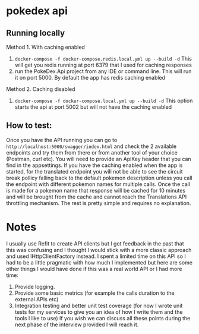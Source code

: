 # pokedex api

## Running locally
Method 1. With caching enabled
1. `docker-compose -f docker-compose.redis.local.yml up --build -d`
   This will get you redis running at port 6379 that I used for caching responses
2. run the PokeDex.Api project from any IDE or command line. This will run it on port 5000. By default the app has redis caching enabled

Method 2. Caching disabled
1. `docker-compose -f docker-compose.local.yml up --build -d`
  This option starts the api at port 5002 but will not have the caching enabled
  
## How to test:
Once you have the API running you can go to `http://localhost:5000/swagger/index.html` and check the 2 available endpoints and try them from there or from another tool of your choice (Postman, curl etc). You will need to provide an ApiKey header that you can find in the appsettings.
If you have the caching enabled when the app is started, for the translated endpoint you will not be able to see the circuit break pollicy falling back to the default pokemon description unless you call the endpoint with different pokemon names for multiple calls.
Once the call is made for a pokemon name that response will be cached for 10 minutes and will be brought from the cache and cannot reach the Translations API throttling mechanism. 
The rest is pretty simple and requires no explanation.

# Notes
I usually use Refit to create API clients but I got feedback in the past that this was confusing and I thought I would stick with a more classic approach and used IHttpClientFactory instead.
I spent a limited time on this API so I had to be a little pragmatic with how much I implemented but here are some other things I would have done if this was a real world API or I had more time:
1. Provide logging. 
2. Provide some basic metrics (for example the calls duration to the external APIs etc)
3. Integration testing and better unit test coverage (for now I wrote unit tests for my services to give you an idea of how I write them and the tools I like to use)
If you wish we can discuss all these points during the next phase of the interview provided I will reach it.
